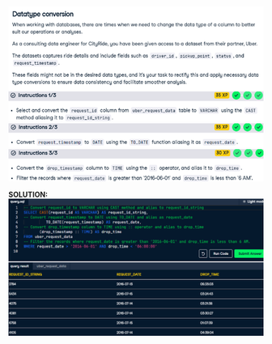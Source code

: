 ![alt text](image-24.png)<br>
![alt text](image-25.png)<br>
![alt text](image-26.png)<br>
![alt text](image-27.png)<br>

**SOLUTION:**<br>
![alt text](image-28.png)